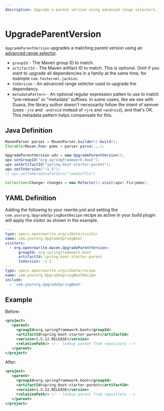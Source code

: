 ```yaml
---
description: Upgrade a parent version using advanced range selectors.
---
```


# UpgradeParentVersion

`UpgradeParentVersion` upgrades a matching parent version using an [advanced range selector](./#advanced-range-selectors).

* `groupId` - The Maven group ID to match.
* `artifactId` - The Maven artifact ID to match. This is optional. Omit if you want to upgrade all dependencies in a family at the same time, for example `com.fasterxml.jackson`.
* `toVersion` - An advanced range selector used to upgrade the dependency.
* `metadataPattern` - An optional regular expression patten to use to match "pre-release" or "metadata" suffixes. In some cases, like we see with Guava, the library author doesn't necessarily follow the intent of semver \(uses `-jre` and `-android` instead of `+jre` and `+android`\), and that's OK. This metadata pattern helps compensate for this. 

## Java Definition

```java
MavenParser parser = MavenParser.builder().build();
Iterable<Maven.Pom> poms = parser.parse(...);

UpgradeParentVersion udv = new UpgradeParentVersion();
upv.setGroupId("org.springframework.boot");
upv.setArtifactId("spring-boot-starter-parent");
upv.setToVersion("~1.5");
// upv.setToMetadataPattern("someSuffix")

Collection<Change> changes = new Refactor().visit(upv).fix(poms);
```

## YAML Definition

Adding the following to your rewrite.yml and setting the `com.yourorg.UpgradeSpringBootRecipe` recipe as active in your build plugin will apply the visitor as shown in the example.

```yaml
---
type: specs.openrewrite.org/v1beta/visitor
name: com.yourorg.UpgradeSpringBoot
visitors:
  - org.openrewrite.maven.UpgradeParentVersion:
      groupId: org.springframework.boot
      artifactId: spring-boot-starter-parent
      toVersion: ~1.5
---
type: specs.openrewrite.org/v1beta/recipe
name: com.yourorg.UpgradeSpringBootRecipe
include:
  - 'com.yourorg.UpgradeSpringBoot'
```

## Example

Before:

```xml
<project>
   <parent>
     <groupId>org.springframework.boot</groupId>
     <artifactId>spring-boot-starter-parent</artifactId>
     <version>1.5.12.RELEASE</version>
     <relativePath/> <!-- lookup parent from repository -->
   </parent>
</project>
```

After:

```xml
<project>
   <parent>
     <groupId>org.springframework.boot</groupId>
     <artifactId>spring-boot-starter-parent</artifactId>
     <version>1.5.22.RELEASE</version>
     <relativePath/> <!-- lookup parent from repository -->
   </parent>
</project>
```

